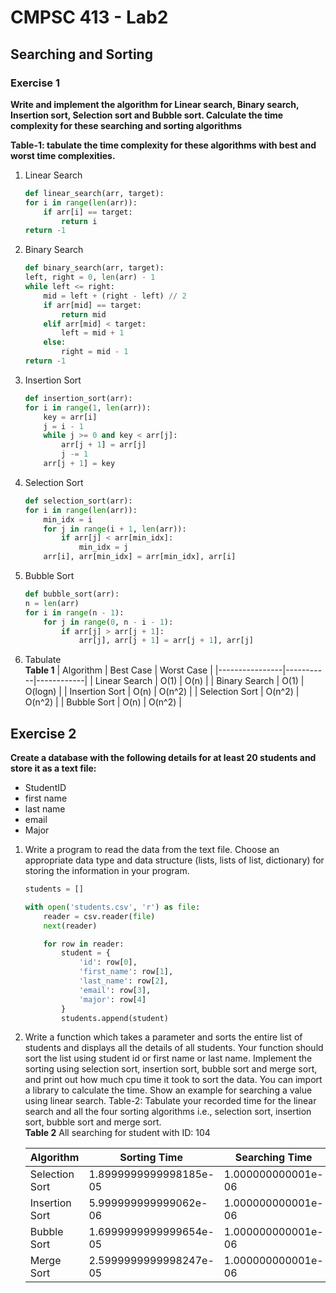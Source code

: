# CMPSC 413 - Lab2 
## Searching and Sorting

### Exercise 1 
**Write and implement the algorithm for Linear search, Binary search, Insertion sort, Selection sort and Bubble sort. Calculate the time complexity for these searching and sorting algorithms**

**Table-1: tabulate the time complexity for these algorithms with best and worst time
complexities.**

1. Linear Search 
    ```python
    def linear_search(arr, target):
    for i in range(len(arr)):
        if arr[i] == target:
            return i
    return -1

    ```
2. Binary Search 
    ```python
    def binary_search(arr, target):
    left, right = 0, len(arr) - 1
    while left <= right:
        mid = left + (right - left) // 2
        if arr[mid] == target:
            return mid
        elif arr[mid] < target:
            left = mid + 1
        else:
            right = mid - 1
    return -1
    ```
3. Insertion Sort 
    ```python
    def insertion_sort(arr):
    for i in range(1, len(arr)):
        key = arr[i]
        j = i - 1
        while j >= 0 and key < arr[j]:
            arr[j + 1] = arr[j]
            j -= 1
        arr[j + 1] = key
    ```
4. Selection Sort
    ```python
    def selection_sort(arr):
    for i in range(len(arr)):
        min_idx = i
        for j in range(i + 1, len(arr)):
            if arr[j] < arr[min_idx]:
                min_idx = j
        arr[i], arr[min_idx] = arr[min_idx], arr[i]
    ```
5. Bubble Sort
    ```python
    def bubble_sort(arr):
    n = len(arr)
    for i in range(n - 1):
        for j in range(0, n - i - 1):
            if arr[j] > arr[j + 1]:
                arr[j], arr[j + 1] = arr[j + 1], arr[j]
    ```

6. Tabulate 
\
    **Table 1**
    | Algorithm      | Best Case | Worst Case |
    |----------------|-----------|------------|
    | Linear Search  | O(1)      | O(n)       |
    | Binary Search  | O(1)      | O(logn)    |
    | Insertion Sort | O(n)      | O(n^2)     |
    | Selection Sort | O(n^2)    | O(n^2)     |
    | Bubble Sort    | O(n)      | O(n^2)     |

## Exercise 2 
**Create a database with the following details for at least 20 students and store it as a text file:**
- StudentID
- first name
- last name
- email
- Major

1. Write a program to read the data from the text file. Choose an appropriate data type and data structure (lists, lists of list, dictionary) for storing the information in your program.
    ```python
    students = [] 

    with open('students.csv', 'r') as file:
        reader = csv.reader(file)
        next(reader)

        for row in reader:
            student = {
                'id': row[0],
                'first_name': row[1],
                'last_name': row[2], 
                'email': row[3],
                'major': row[4]
            }
            students.append(student)
    ```
2. Write a function which takes a parameter and sorts the entire list of students and displays all the details of all students. Your function should sort the list using student id or first name or last name. Implement the sorting using selection sort, insertion sort, bubble sort and merge sort, and print out how much cpu time it took to sort the data. You can import a library to calculate the time. Show an example for searching a value using linear search. Table-2: Tabulate your recorded time for the linear search and all the four sorting algorithms i.e., selection sort, insertion sort, bubble sort and merge sort.
\
    **Table 2**
    All searching for student with ID: 104

    | **Algorithm**  | **Sorting Time**       | **Searching Time** |
    |----------------|------------------------|--------------------|
    | Selection Sort | 1.8999999999998185e-05 | 1.000000000001e-06 |
    | Insertion Sort | 5.999999999999062e-06  | 1.000000000001e-06 |
    | Bubble Sort    | 1.6999999999999654e-05 | 1.000000000001e-06 |
    | Merge Sort     | 2.5999999999998247e-05 | 1.000000000001e-06 |

